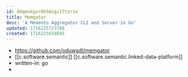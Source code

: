 ```yaml
---
id: 8dqmvkgzr0h56ogi17tzr1o
title: Memgator
desc: 'A Memento Aggregator CLI and Server in Go'
updated: 1716225723788
created: 1716225658845
---
```


- https://github.com/oduwsdl/memgator
- [[c.software.semantic]] [[c.software.semantic.linked-data-platform]]
- written-in: go
- 